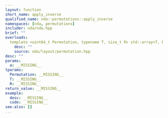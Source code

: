 ```yaml
---
layout: function
short_name: apply_inverse
qualified_name: nda::permutations::apply_inverse
namespaces: [nda, permutations]
includer: nda/nda.hpp
brief: ""
overloads:
  template <uint64_t Permutation, typename T, size_t R> std::array<T, R> nda::permutations::apply_inverse(const std::array<T, R> & a):
    desc: ""
    source: nda/layout/permutation.hpp
desc: ""
params:
  a: __MISSING__
tparams:
  Permutation: __MISSING__
  T: __MISSING__
  R: __MISSING__
return_value: __MISSING__
example:
  desc: __MISSING__
  code: __MISSING__
see-also: []
...
```


